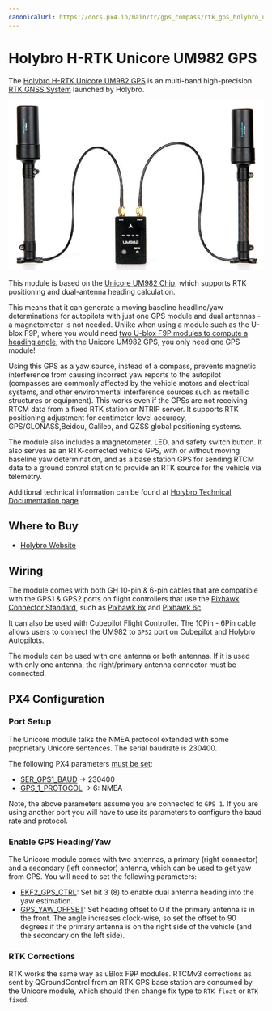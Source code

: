 ```yaml
---
canonicalUrl: https://docs.px4.io/main/tr/gps_compass/rtk_gps_holybro_unicore_um982
---
```


# Holybro H-RTK Unicore UM982 GPS

The [Holybro H-RTK Unicore UM982 GPS](https://holybro.com/products/h-rtk-um982) is an multi-band high-precision [RTK GNSS System](../gps_compass/rtk_gps.md) launched by Holybro.

![HB-pmw3901-1](../../assets/hardware/gps/holybro-unicore-um982/holybro-unicore-um982-1.jpg)

This module is based on the [Unicore UM982 Chip](https://en.unicorecomm.com/products/detail/24), which supports RTK positioning and dual-antenna heading calculation.

This means that it can generate a moving baseline headline/yaw determinations for autopilots with just one GPS module and dual antennas - a magnetometer is not needed. Unlike when using a module such as the U-blox F9P, where you would need [two U-blox F9P modules to compute a heading angle](../gps_compass/u-blox_f9p_heading.md), with the Unicore UM982 GPS, you only need one GPS module!

Using this GPS as a yaw source, instead of a compass, prevents magnetic interference from causing incorrect yaw reports to the autopilot (compasses are commonly affected by the vehicle motors and electrical systems, and other environmental interference sources such as metallic structures or equipment). This works even if the GPSs are not receiving RTCM data from a fixed RTK station or NTRIP server. It supports RTK positioning adjustment for centimeter-level accuracy, GPS/GLONASS,Beidou, Galileo, and QZSS global positioning systems.

The module also includes a magnetometer, LED, and safety switch button. It also serves as an RTK-corrected vehicle GPS, with or without moving baseline yaw determination, and as a base station GPS for sending RTCM data to a ground control station to provide an RTK source for the vehicle via telemetry.

Additional technical information can be found at [Holybro Technical Documentation page](https://docs.holybro.com/gps-and-rtk-system/h-rtk-unicore-um982)

## Where to Buy

* [Holybro Website](https://holybro.com/products/h-rtk-um982)


## Wiring

The module comes with both GH 10-pin & 6-pin cables that are compatible with the GPS1 & GPS2 ports on flight controllers that use the [Pixhawk Connector Standard](https://github.com/pixhawk/Pixhawk-Standards/blob/master/DS-009%20Pixhawk%20Connector%20Standard.pdf), such as [Pixhawk 6x](../flight_controller/pixhawk6x.md) and [Pixhawk 6c](../flight_controller/pixhawk6c.md).

It can also be used with Cubepilot Flight Controller. The 10Pin - 6Pin cable allows users to connect the UM982 to `GPS2` port on Cubepilot and Holybro Autopilots.

The module can be used with one antenna or both antennas. If it is used with only one antenna, the right/primary antenna connector must be connected.

## PX4 Configuration

### Port Setup

The Unicore module talks the NMEA protocol extended with some proprietary Unicore sentences. The serial baudrate is 230400.

The following PX4 parameters [must be set](../advanced_config/parameters.md):

- [SER_GPS1_BAUD](../advanced_config/parameter_reference.md#SER_GPS1_BAUD) -> 230400
- [GPS_1_PROTOCOL](../advanced_config/parameter_reference.md#GPS_1_PROTOCOL) -> 6: NMEA

Note, the above parameters assume you are connected to `GPS 1`. If you are using another port you will have to use its parameters to configure the baud rate and protocol.

### Enable GPS Heading/Yaw

The Unicore module comes with two antennas, a primary (right connector) and a secondary (left connector) antenna, which can be used to get yaw from GPS. You will need to set the following parameters:

- [EKF2_GPS_CTRL](../advanced_config/parameter_reference.md#EKF2_GPS_CTRL): Set bit 3 (8) to enable dual antenna heading into the yaw estimation.
- [GPS_YAW_OFFSET](../advanced_config/parameter_reference.md#GPS_YAW_OFFSET): Set heading offset to 0 if the primary antenna is in the front. The angle increases clock-wise, so set the offset to 90 degrees if the primary antenna is on the right side of the vehicle (and the secondary on the left side).

### RTK Corrections

RTK works the same way as uBlox F9P modules. RTCMv3 corrections as sent by QGroundControl from an RTK GPS base station are consumed by the Unicore module, which should then change fix type to `RTK float` or `RTK fixed`.
